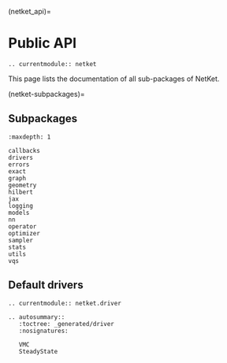 (netket_api)=

# Public API

```{eval-rst}
.. currentmodule:: netket

```

This page lists the documentation of all sub-packages of NetKet.

(netket-subpackages)=

## Subpackages

```{toctree}
:maxdepth: 1

callbacks
drivers
errors
exact
graph
geometry
hilbert
jax
logging
models
nn
operator
optimizer
sampler
stats
utils
vqs
```

## Default drivers

```{eval-rst}
.. currentmodule:: netket.driver

.. autosummary::
   :toctree: _generated/driver
   :nosignatures:

   VMC
   SteadyState

```